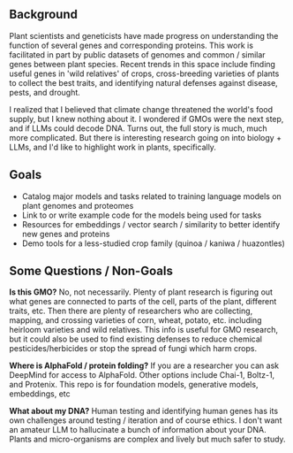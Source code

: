 ## Background

Plant scientists and geneticists have made progress on understanding the function of several genes and corresponding proteins. This work is facilitated in part by public datasets of genomes and
common / similar genes between plant species. Recent trends in this space include finding useful genes in 'wild relatives' of crops, cross-breeding varieties of plants to collect the best traits,
and identifying natural defenses against disease, pests, and drought.

I realized that I believed that climate change threatened the world's food supply, but I knew nothing about it. I wondered if GMOs were the next step,
and if LLMs could decode DNA. Turns out, the full story is much, much more complicated. But there is interesting research going on into biology + LLMs, and I'd like to highlight
work in plants, specifically.

## Goals

- Catalog major models and tasks related to training language models on plant genomes and proteomes
- Link to or write example code for the models being used for tasks
- Resources for embeddings / vector search / similarity to better identify new genes and proteins
- Demo tools for a less-studied crop family (quinoa / kaniwa / huazontles)

## Some Questions / Non-Goals

**Is this GMO?** No, not necessarily. Plenty of plant research is figuring out what genes are connected to parts of the cell, parts of the plant, different traits, etc. Then there
are plenty of researchers who are collecting, mapping, and crossing varieties of corn, wheat, potato, etc. including heirloom varieties and wild relatives. This info is useful for
GMO research, but it could also be used to find existing defenses to reduce chemical pesticides/herbicides or stop the spread of fungi which harm crops.

**Where is AlphaFold / protein folding?** If you are a researcher you can ask DeepMind for access to AlphaFold.
Other options include Chai-1, Boltz-1, and Protenix. This repo is for foundation models, generative models, embeddings, etc

**What about my DNA?** Human testing and identifying human genes has its own challenges around testing / iteration and of course ethics. I don't want an amateur LLM to hallucinate
a bunch of information about your DNA. Plants and micro-organisms are complex and lively but much safer to study.
